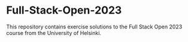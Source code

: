 # Full-Stack-Open-2023
This repository contains exercise solutions to the Full Stack Open 2023 course from the University of Helsinki.
